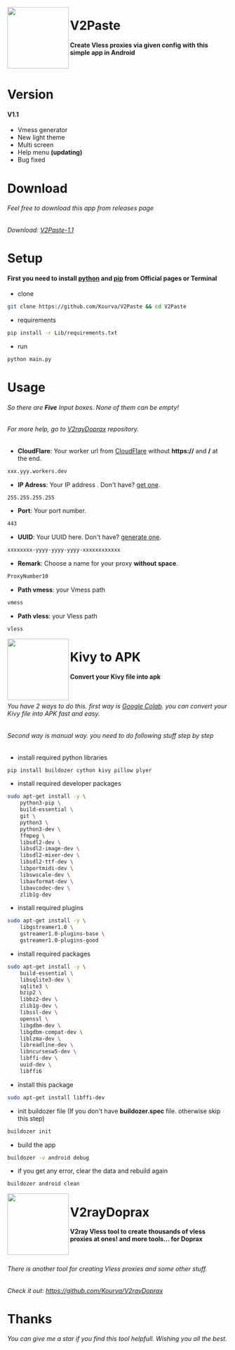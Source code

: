<p>
    <img align="left" src="https://user-images.githubusercontent.com/118578799/219364816-7bb81cac-2cb5-4e52-bbc7-9bf907d016b1.png" width=140 height=140 />
    <h1> V2Paste </h1>
    <p><b> Create Vless proxies via given config with this simple app in Android </b></p>
</p>
<br>

# Version
#### V1.1
+ Vmess generator
+ New light theme
+ Multi screen
+ Help menu **(updating)**
+ Bug fixed

# Download 
###### Feel free to download this app from releases page
###### Download: [V2Paste-1.1](https://github.com/Kourva/V2Paste/releases/tag/v1.1)

# Setup
#### First you need to install [python](https://www.python.org/) and [pip](https://pypi.org/project/pip/) from Official pages or Terminal
+ clone
```bash
git clone https://github.com/Kourva/V2Paste && cd V2Paste
```
+ requirements
```bash
pip install -r Lib/requirements.txt
```
+ run
```bash
python main.py
```

# Usage
###### So there are **Five** Input boxes. None of them can be empty!
###### For more help, go to [V2rayDoprax](https://github.com/Kourva/V2rayDoprax) repository.
+ **CloudFlare**: Your worker url from [CloudFlare](https://cloudflare.com) without **https://** and **/** at the end.
```bash
xxx.yyy.workers.dev
```
+ **IP Adress**: Your IP address . Don't have? [get one](http://bot.sudoer.net/result.cf).
```bash
255.255.255.255
```
+ **Port**: Your port number.
```bash
443
```
+ **UUID**: Your UUID here. Don't have? [generate one](https://getafreenode.com/).
```bash
xxxxxxxx-yyyy-yyyy-yyyy-xxxxxxxxxxxx
```
+ **Remark**: Choose a name for your proxy **without space**. 
```bash
ProxyNumber10
```
+ **Path vmess**: your Vmess path
```bash
vmess
```
+  **Path vless**: your Vless path
```bash
vless
```

<p>
    <img align="left" src="https://user-images.githubusercontent.com/118578799/219371927-2ebe765b-cdef-4b61-94d5-abd2b63d56f9.png" width=140 height=140 />
    <h1> Kivy to APK </h1>
    <p><b> Convert your Kivy file into apk </b></p>
</p><br>

###### You have 2 ways to do this. first way is [Google Colab](https://colab.research.google.com/). you can convert your Kivy file into APK fast and easy.
###### Second way is manual way. you need to do following stuff step by step
+ install required python libraries
```bash
pip install buildozer cython kivy pillow plyer
```
+ install required developer packages
```bash
sudo apt-get install -y \
    python3-pip \
    build-essential \
    git \
    python3 \
    python3-dev \
    ffmpeg \
    libsdl2-dev \
    libsdl2-image-dev \
    libsdl2-mixer-dev \
    libsdl2-ttf-dev \
    libportmidi-dev \
    libswscale-dev \
    libavformat-dev \
    libavcodec-dev \
    zlib1g-dev
```
+ install required plugins
```bash
sudo apt-get install -y \
    libgstreamer1.0 \
    gstreamer1.0-plugins-base \
    gstreamer1.0-plugins-good
```
+ install required packages
```bash
sudo apt-get install -y \
    build-essential \
    libsqlite3-dev \
    sqlite3 \
    bzip2 \
    libbz2-dev \
    zlib1g-dev \
    libssl-dev \
    openssl \
    libgdbm-dev \
    libgdbm-compat-dev \
    liblzma-dev \
    libreadline-dev \
    libncursesw5-dev \
    libffi-dev \
    uuid-dev \
    libffi6
```
+ install this package
```bash
sudo apt-get install libffi-dev
```
+ init buildozer file (If you don't have **buildozer.spec** file. otherwise skip this step)
```bash
buildozer init
```
+ build the app
```bash
buildozer -v android debug
```
+ if you get any error, clear the data and rebuild again
```bash
buildozer android clean
```

<p>
    <img align="left" src="https://i0.wp.com/img.aapks.com/imgs/c/9/5/c95d7d8f2388afd94a20fd5004105246_icon.png?w=180" width=140 height=140 />
    <h1> V2rayDoprax </h1>
    <p><b> V2ray Vless tool to create thousands of vless proxies at ones! and more tools... for Doprax</b></p>
</p><br>

###### There is another tool for creating Vless proxies and some other stuff.
###### Check it out: https://github.com/Kourva/V2rayDoprax


# Thanks
###### You can give me a star if you find this tool helpfull. Wishing you all the best.
